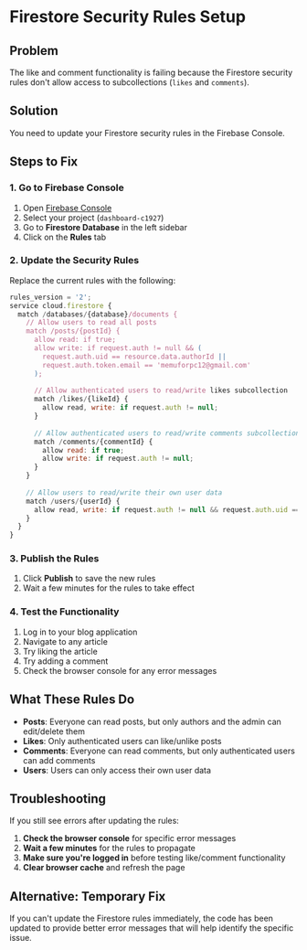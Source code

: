 # Firestore Security Rules Setup

## Problem
The like and comment functionality is failing because the Firestore security rules don't allow access to subcollections (`likes` and `comments`).

## Solution
You need to update your Firestore security rules in the Firebase Console.

## Steps to Fix

### 1. Go to Firebase Console
1. Open [Firebase Console](https://console.firebase.google.com/)
2. Select your project (`dashboard-c1927`)
3. Go to **Firestore Database** in the left sidebar
4. Click on the **Rules** tab

### 2. Update the Security Rules
Replace the current rules with the following:

```javascript
rules_version = '2';
service cloud.firestore {
  match /databases/{database}/documents {
    // Allow users to read all posts
    match /posts/{postId} {
      allow read: if true;
      allow write: if request.auth != null && (
        request.auth.uid == resource.data.authorId || 
        request.auth.token.email == 'memuforpc12@gmail.com'
      );
      
      // Allow authenticated users to read/write likes subcollection
      match /likes/{likeId} {
        allow read, write: if request.auth != null;
      }
      
      // Allow authenticated users to read/write comments subcollection
      match /comments/{commentId} {
        allow read: if true;
        allow write: if request.auth != null;
      }
    }
    
    // Allow users to read/write their own user data
    match /users/{userId} {
      allow read, write: if request.auth != null && request.auth.uid == userId;
    }
  }
}
```

### 3. Publish the Rules
1. Click **Publish** to save the new rules
2. Wait a few minutes for the rules to take effect

### 4. Test the Functionality
1. Log in to your blog application
2. Navigate to any article
3. Try liking the article
4. Try adding a comment
5. Check the browser console for any error messages

## What These Rules Do

- **Posts**: Everyone can read posts, but only authors and the admin can edit/delete them
- **Likes**: Only authenticated users can like/unlike posts
- **Comments**: Everyone can read comments, but only authenticated users can add comments
- **Users**: Users can only access their own user data

## Troubleshooting

If you still see errors after updating the rules:

1. **Check the browser console** for specific error messages
2. **Wait a few minutes** for the rules to propagate
3. **Make sure you're logged in** before testing like/comment functionality
4. **Clear browser cache** and refresh the page

## Alternative: Temporary Fix

If you can't update the Firestore rules immediately, the code has been updated to provide better error messages that will help identify the specific issue. 